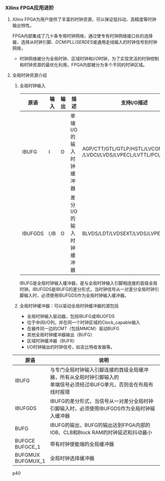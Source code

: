 ###  Xilinx FPGA应用进阶

1. Xilinx FPGA为用户提供了丰富的时钟资源，可以保证低抖动、高精度等时钟输出特性。

   FPGA内部集成了几十条专用时钟网络，通过使专有时钟网络接口处的选择器，选择从时钟引脚、$DCM/PLL/SERDES$或通用走线输入的时钟信号到时钟网络，

   + 时钟网络被分为全局时钟、区域时钟和$I/O$时钟，为了实现灵活的时钟控制和时钟资源的最优化利用，FPGA内部被分为多个不同的时钟区域。

2. 全局时钟资源介绍

   1. 全局时钟输入

      | 原语    | 输入 | 输出 | 描述                    | 支持I/O描述                                                  |
      | ------- | ---- | ---- | ----------------------- | ------------------------------------------------------------ |
      | IBUFG   | I    | O    | 单端I/O的输入时钟缓冲器 | AGP/CTT/GTL/GTLP/HSTL/LVCOMS<br />/LVDCI/LVDS/LVPECL/LVTTL/PCI/PCIX/SSTL |
      | IBUFGDS | I,IB | O    | 差分I/O的输入时钟缓冲器 | BLVDS/LDT/LVDSEXT/LVDS/LVPECL/ULVDS                          |

      IBUFG是全局时钟输入缓冲器，是与全局时钟输入引脚相连接的首级全局时钟。IBUFGDS是IBUFG的差分形式，当时钟信号从一对差分全局时钟引脚输入时，必须使用IBUFGDS作为全局时钟输入缓冲器。

   2. 全局时钟缓冲器：可以驱动全局时钟缓冲器的源包括
      + 全局时钟输入驱动器，包括IBUFG或IBUGFDS
      + 位于中间I/O列，并在同一个时钟区域的Clock_capable输入
      + 在器件同一边的CMT（包括MMCM）驱动BUFG
      + 其他全局时钟缓冲器输出（BUFG）
      + 区域时钟缓冲器（BUFR）
      + I/O时钟输出的时钟信号，如吉比特收发器等。

   | 原语                   | 说明                                                         |
   | ---------------------- | ------------------------------------------------------------ |
   | IBUFG                  | 与专门全局时钟输入引脚连接的首级全局缓冲器，所有从全局时钟引脚输入的<br />单端信号必须经过IBUFG单元，否则会在布局布线时报错 |
   | IBUFGDS                | IBUFG的差分形式，当信号从一对差分全局时钟引脚输入时，必须使用IBUFGDS作为全局时钟输入缓冲器 |
   | BUFG                   | IBUFG的输出，BUFG的输出达到FPGA内部的IOB、CLB和Block RAM的时钟延迟和抖动最小 |
   | BUFGCE<br />BUFGCE_1   | 带有时钟使能端的全局缓冲器                                   |
   | BUFGMUX<br />BUFGMUX_1 | 全局时钟选择缓冲器                                           |

   p40